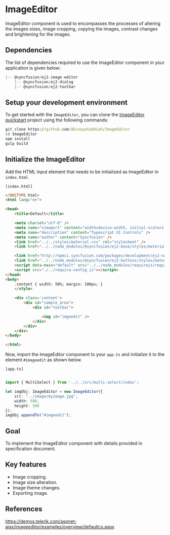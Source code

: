 # ImageEditor

ImageEditor component is used to encompasses the processes of altering the images sizes, image cropping, copying the images, contrast changes and brightening for the images.

## Dependencies

The list of dependencies required to use the ImageEditor component in your application is given below:

```javascript
|-- @syncfusion/ej2-image-editor
    |-- @syncfusion/ej2-dialog
    |-- @syncfusion/ej2-toolbar
```

## Setup your development environment

To get started with the `ImageEditor`, you can clone the
[ImageEditor quickstart](https://github.com/AbinayaSubbiah/ImageEditor) project using the following commands:

```cmd
git clone https://github.com/AbinayaSubbiah/ImageEditor
cd ImageEditor
npm install
gulp build
```

## Initialize the ImageEditor

Add the HTML input element that needs to be initialized as ImageEditor in `index.html`.

`[index.html]`

```html
<!DOCTYPE html>
<html lang="en">

<head>
    <title>Default</title>

    <meta charset="utf-8" />
    <meta name="viewport" content="width=device-width, initial-scale=1.0" />
    <meta name="description" content="Typescript UI Controls" />
    <meta name="author" content="Syncfusion" />
    <link href="../../styles/material.css" rel="stylesheet" />
    <link href="../../node_modules/@syncfusion/ej2-base/styles/material.css" rel="stylesheet" />

    <link href="http://npmci.syncfusion.com/packages/development/ej2-navigations/styles/material.css" rel="stylesheet" />
    <link href="../../node_modules/@syncfusion/ej2-buttons/styles/material.css" rel="stylesheet" />
    <script data-main="default" src="../../node_modules/requirejs/require.js"></script>
    <script src="./../require-config.js"></script>
</head>
<body>
    .content { width: 50%; margin: 100px; }
    </style>

    <div class='content'>
        <div id="sample_area">
            <div id="toolbar">

                <img id="imgeedit" />
            </div>
        </div>
    </div>
</body>

</html>
```

Now, import the  ImageEditor component to your `app.ts` and initialize it to the element `#imageedit` as shown below.

`[app.ts]`

```typescript

import { MultiSelect } from '../../src/multi-select/index';

let imgObj: ImageEditor = new ImageEditor({
    src: "../image/myimage.jpg",
    width: 500,
    height: 500
});
imgObj.appendTo("#imgeedit"); 

```

## Goal

To implement the ImageEditor component with details provided in specification document.

## Key features

* Image cropping.
* Image size alteration.
* Image theme changes.
* Exporting image.

## References

https://demos.telerik.com/aspnet-ajax/imageeditor/examples/overview/defaultcs.aspx
